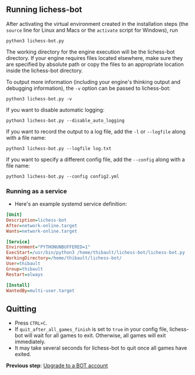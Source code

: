 ## Running lichess-bot
After activating the virtual environment created in the installation steps (the `source` line for Linux and Macs or the `activate` script for Windows), run
```
python3 lichess-bot.py
```
The working directory for the engine execution will be the lichess-bot directory. If your engine requires files located elsewhere, make sure they are specified by absolute path or copy the files to an appropriate location inside the lichess-bot directory.

To output more information (including your engine's thinking output and debugging information), the `-v` option can be passed to lichess-bot:
```
python3 lichess-bot.py -v
```

If you want to disable automatic logging:
```
python3 lichess-bot.py --disable_auto_logging
```

If you want to record the output to a log file, add the `-l` or `--logfile` along with a file name:
```
python3 lichess-bot.py --logfile log.txt
```

If you want to specify a different config file, add the `--config` along with a file name:
```
python3 lichess-bot.py --config config2.yml
```

### Running as a service
- Here's an example systemd service definition:
```ini
[Unit]
Description=lichess-bot
After=network-online.target
Wants=network-online.target

[Service]
Environment="PYTHONUNBUFFERED=1"
ExecStart=/usr/bin/python3 /home/thibault/lichess-bot/lichess-bot.py
WorkingDirectory=/home/thibault/lichess-bot/
User=thibault
Group=thibault
Restart=always

[Install]
WantedBy=multi-user.target
```

## Quitting
- Press `CTRL+C`.
- If `quit_after_all_games_finish` is set to `true` in your config file, lichess-bot will wait for all games to exit. Otherwise, all games will exit immediately.
- It may take several seconds for lichess-bot to quit once all games have exited.

**Previous step**: [Upgrade to a BOT account](https://github.com/lichess-bot-devs/lichess-bot/wiki/Upgrade-to-a-BOT-account)
